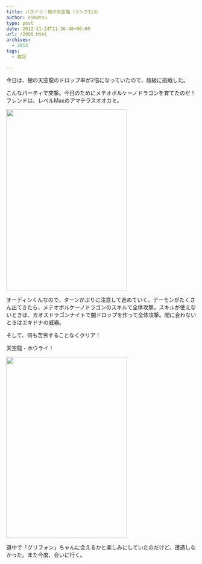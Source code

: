 ```yaml
---
title: パズドラ：樹の天空龍（ランク113）
author: eiKatou
type: post
date: 2012-11-24T11:36:48+00:00
url: /2096.html
archives:
  - 2012
tags:
  - 雑記

---
```

今日は、樹の天空龍のドロップ率が2倍になっていたので、超級に挑戦した。

こんなパーティで突撃。今日のためにメテオボルケーノドラゴンを育てたのだ！フレンドは、レベルMaxのアマテラスオオカミ。
  
[<img src="/blog/uploads/2012/11/IMG_1021.png" alt="" title="IMG_1021" width="320" height="480" class="alignnone size-full wp-image-2099" srcset="/blog/uploads/2012/11/IMG_1021.png 320w, /blog/uploads/2012/11/IMG_1021-200x300.png 200w" sizes="(max-width: 320px) 100vw, 320px" />][1]

オーディンくんなので、ターンかぶりに注意して進めていく。デーモンがたくさん出てきたら、メテオボルケーノドラゴンのスキルで全体攻撃。スキルが使えないときは、カオスドラゴンナイトで闇ドロップを作って全体攻撃。間に合わないときはエキドナの威嚇。
  
そして、何も苦労することなくクリア！

天空龍・ホウライ！
  
[<img src="/blog/uploads/2012/11/IMG_1019.png" alt="" title="IMG_1019" width="320" height="480" class="alignnone size-full wp-image-2097" srcset="/blog/uploads/2012/11/IMG_1019.png 320w, /blog/uploads/2012/11/IMG_1019-200x300.png 200w" sizes="(max-width: 320px) 100vw, 320px" />][2]

道中で「グリフォン」ちゃんに会えるかと楽しみにしていたのだけど、遭遇しなかった。また今度、会いに行く。

 [1]: /blog/uploads/2012/11/IMG_1021.png
 [2]: /blog/uploads/2012/11/IMG_1019.png
